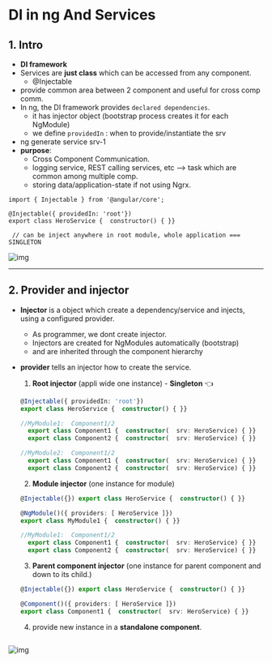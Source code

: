 # DI in ng And Services
## 1. Intro
- **DI framework**
- Services are **just class** which can be accessed from any component. 
  - @Injectable
- provide common area between 2 component and useful for cross comp comm.
- In ng, the DI framework provides `declared dependencies`. 
  - it has injector object (bootstrap process creates it for each NgModule)
  - we define `providedIn`  : when to provide/instantiate the srv
- ng generate service srv-1
- **purpose**:
  - Cross Component Communication.
  - logging service, REST calling services, etc --> task which are common among multiple comp.
  - storing data/application-state if not using Ngrx.
```
import { Injectable } from '@angular/core';

@Injectable({ providedIn: 'root'})
export class HeroService {  constructor() { }}

 // can be inject anywhere in root module, whole application === SINGLETON
```
![img](https://github.com/lekhrajdinkar/NG6/blob/master/notes/assets/srv/01.jpg)

---

## 2. Provider and injector
- **Injector** is a object which create a dependency/service and injects, using a configured provider.
  - As programmer, we dont create injector.
  - Injectors are created for NgModules automatically (bootstrap)
  - and are inherited through the component hierarchy
  
- **provider** tells an injector how to create the service.
  1. **Root injector** (appli wide one instance) - **Singleton** :point_left:
  ```typescript
  @Injectable({ providedIn: 'root'})
  export class HeroService {  constructor() { }}
  
  //MyModule1:  Component1/2
    export class Component1 {  constructor(  srv: HeroService) { }}
    export class Component2 {  constructor(  srv: HeroService) { }}
  
  //MyModule2:  Component1/2
    export class Component1 {  constructor(  srv: HeroService) { }}
    export class Component2 {  constructor(  srv: HeroService) { }}
  ```
  2. **Module injector** (one instance for module)
  ```typescript
  @Injectable({}) export class HeroService {  constructor() { }}
  
  @NgModule()({ providers: [ HeroService ]})
  export class MyModule1 {  constructor() { }}
  
  //MyModule1:  Component1/2
    export class Component1 {  constructor(  srv: HeroService) { }}
    export class Component2 {  constructor(  srv: HeroService) { }}
  ```
  3. **Parent component injector** (one instance for parent component and down to its child.)
  ```typescript
  @Injectable({}) export class HeroService {  constructor() { }}
  
  @Component()({ providers: [ HeroService ]})
  export class Component1 {  constructor(  srv: HeroService) { }}
  ```
  4. provide new instance in a **standalone component**.
  ```typescript

  ```

![img](https://github.com/lekhrajdinkar/NG6/blob/master/notes/assets/srv/02.jpg)



